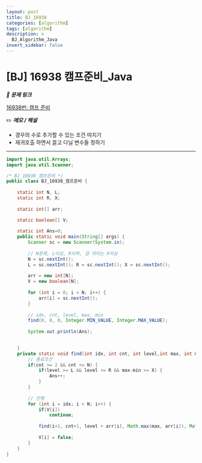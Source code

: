 ```yaml
---
layout: post
title: BJ_16938
categories: [algorithm]
tags: [algorithm]
description: >
  BJ_Algorithm_Java
invert_sidebar: false
---
```

# [BJ] 16938 캠프준비_Java

 ***🏹 문제 링크***

[16938번: 캠프 준비](https://www.acmicpc.net/problem/16938)

✏️ ***메모 / 해설***

- 경우의 수로 추가할 수 있는 조건 따지기
- 재귀호출 하면서 끌고 다닐 변수들 정하기

---

```java
import java.util.Arrays;
import java.util.Scanner;

/* BJ_16938_캠프준비 */
public class BJ_16938_캠프준비 {
	
	static int N, L; 
	static int R, X; 
	
	static int[] arr; 

	static boolean[] V; 
	
	static int Ans=0; 
	public static void main(String[] args) {
		Scanner sc = new Scanner(System.in);
		
		// N문제, L이상, R이하, 갭 차이는 X이상 
		N = sc.nextInt(); 
		L = sc.nextInt(); R = sc.nextInt(); X = sc.nextInt(); 
		
		arr = new int[N];
		V = new boolean[N];
		
		for (int i = 0; i < N; i++) {
			arr[i] = sc.nextInt(); 
		}
		
		// idx, cnt, level, max, min
		find(0, 0, 0, Integer.MIN_VALUE, Integer.MAX_VALUE); 
		
		System.out.println(Ans);
		

	}
	private static void find(int idx, int cnt, int level,int max, int min) {
		// 종료조건
		if(cnt >= 2 && cnt <= N) {
			if(level >= L && level <= R && max-min >= X) {
				Ans++; 
			}
		}
		
		// 진행
		for (int i = idx; i < N; i++) {
			if(V[i])
				continue; 
			
			find(i+1, cnt+1, level + arr[i], Math.max(max, arr[i]), Math.min(min, arr[i]));
			
			V[i] = false; 
		}
	}
}
```